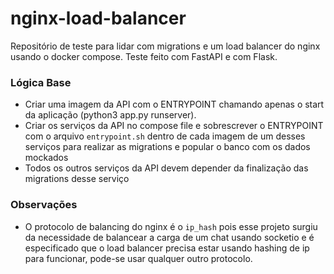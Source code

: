 # nginx-load-balancer
Repositório de teste para lidar com migrations e um load balancer do nginx usando o docker compose. Teste feito com FastAPI e com Flask.

### Lógica Base
- Criar uma imagem da API com o ENTRYPOINT chamando apenas o start da aplicação (python3 app.py runserver).
- Criar os serviços da API no compose file e sobrescrever o ENTRYPOINT com o arquivo `entrypoint.sh` dentro de cada imagem de um desses serviços para realizar as migrations e popular o banco com os dados mockados
- Todos os outros serviços da API devem depender da finalização das migrations desse serviço

### Observações
- O protocolo de balancing do nginx é o `ip_hash` pois esse projeto surgiu da necessidade de balancear a carga de um chat usando socketio e é especificado que o load balancer precisa estar usando hashing de ip para funcionar, pode-se usar qualquer outro protocolo.
